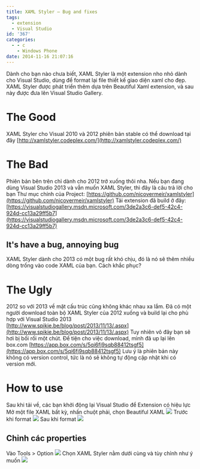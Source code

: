 ```yaml
---
title: XAML Styler – Bug and fixes
tags:
  - extension
  - Visual Studio
id: '367'
categories:
  - - c
    - Windows Phone
date: 2014-11-16 21:07:16
---
```


Dành cho bạn nào chưa biết, XAML Styler là một extension nho nhỏ dành cho Visual Studio, dùng để format lại file thiết kế giao diện xaml cho đẹp. XAML Styler được phát triển thêm dựa trên Beautiful Xaml extension, và sau này được đưa lên Visual Studio Gallery.
<!-- more -->
# The Good

XAML Styler cho Visual 2010 và 2012 phiên bản stable có thể download tại đây [http://xamlstyler.codeplex.com/](http://xamlstyler.codeplex.com/)

# The Bad

Phiên bản bên trên chỉ dành cho 2012 trở xuống thôi nha. Nếu bạn đang dùng Visual Studio 2013 và vẫn muốn XAML Styler, thì đây là câu trả lời cho bạn Thư mục chính của Project: [https://github.com/nicovermeir/xamlstyler](https://github.com/nicovermeir/xamlstyler) Tải extension đã build ở đây: [https://visualstudiogallery.msdn.microsoft.com/3de2a3c6-def5-42c4-924d-cc13a29ff5b7](https://visualstudiogallery.msdn.microsoft.com/3de2a3c6-def5-42c4-924d-cc13a29ff5b7)

## It's have a bug, annoying bug

XAML Styler dành cho 2013 có một bug rất khó chịu, đó là nó sẽ thêm nhiều dòng trống vào code XAML của bạn. Cách khắc phục?

# The Ugly

2012 so với 2013 về mặt cấu trúc cũng không khác nhau xa lắm. Đã có một người download toàn bộ XAML Styler của 2012 xuống và build lại cho phù hợp với Visual Studio 2013 [http://www.spikie.be/blog/post/2013/11/13/.aspx](http://www.spikie.be/blog/post/2013/11/13/.aspx) Tuy nhiên vô đây bạn sẽ hơi bị bối rối một chút. Để tiện cho việc download, mình đã up lại lên box.com [https://app.box.com/s/5qi6fj9sqb88412tsgf5](https://app.box.com/s/5qi6fj9sqb88412tsgf5) Lưu ý là phiên bản này không có version control, tức là nó sẽ không tự động cập nhật khi có version mới.

# How to use

Sau khi tải về, các bạn khởi động lại Visual Studio để Extension có hiệu lực Mở một file XAML bất kỳ, nhấn chuột phải, chọn Beautiful XAML ![](https://farm8.staticflickr.com/7569/15805843611_61f1d5ce4f_o.png) Trước khi format ![](https://farm6.staticflickr.com/5612/15188291573_8707455bf8_o.png) Sau khi format ![](https://farm6.staticflickr.com/5616/15805857981_77e68fecc3_o.png)

## Chỉnh các properties

Vào Tools > Option ![](https://farm6.staticflickr.com/5615/15807753295_85a73c7f39_o.png) Chọn XAML Styler nằm dưới cùng và tùy chỉnh như ý muốn ![](https://farm6.staticflickr.com/5604/15187797314_d356dce01e_o.png)